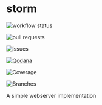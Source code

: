 # storm
![workflow status](https://github.com/fungover/storm/actions/workflows/maven.yml/badge.svg)

![pull requests](https://img.shields.io/github/issues-pr/fungover/storm)

![issues](https://img.shields.io/github/issues/fungover/storm)

[![Qodana](https://github.com/fungover/storm/actions/workflows/code_quality.yml/badge.svg)](https://github.com/fungover/storm/actions/workflows/code_quality.yml)

![Coverage](.github/badges/jacoco.svg)

![Branches](.github/badges/branches.svg)

A simple webserver implementation
